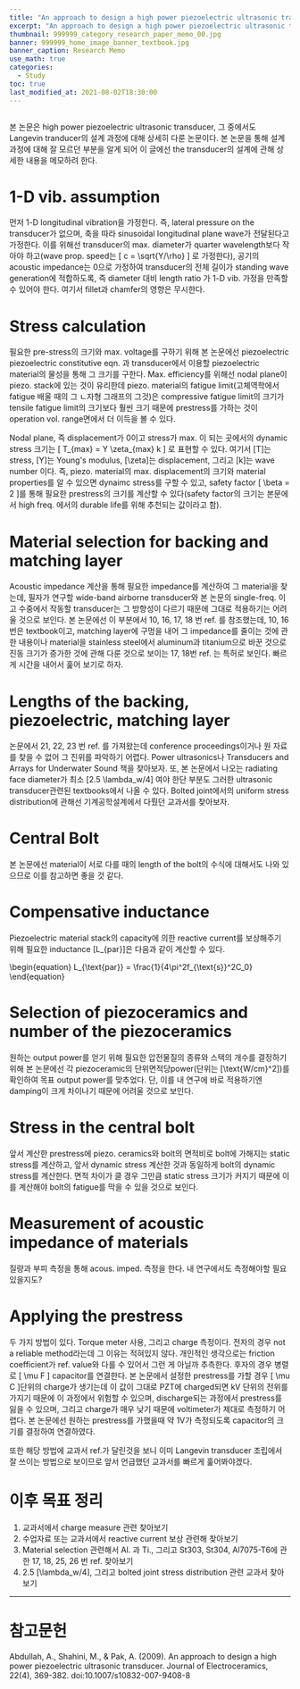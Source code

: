 ```yaml
---
title: "An approach to design a high power piezoelectric ultrasonic transducer"
excerpt: "An approach to design a high power piezoelectric ultrasonic transducer"
thumbnail: 999999_category_research_paper_memo_00.jpg
banner: 999999_home_image_banner_textbook.jpg
banner_caption: Research Memo
use_math: true
categories:
  - Study
toc: true
last_modified_at: 2021-08-02T18:30:00
---
```


<figure class="align-center" style="width: 600px">
  <a href="/assets/images/210721_research_paper_memo_00_00.jpg">
  <img src="{{ site.url }}{{ site.baseurl }}/assets/images/210802_research_paper_memo_01_00.jpg" alt="">
  </a>
</figure>

본 논문은 high power piezoelectric ultrasonic transducer, 그 중에서도 Langevin tranducer의 설계 과정에 대해 상세히 다룬 논문이다. 본 논문을 통해 설계 과정에 대해 잘 모르던 부분을 알게 되어 이 글에선 the transducer의 설계에 관해 상세한 내용을 메모하려 한다.

# 1-D vib. assumption

먼저 1-D longitudinal vibration을 가정한다. 즉, lateral pressure on the transducer가 없으며, 축을 따라 sinusoidal longitudinal plane wave가 전달된다고 가정한다. 이를 위해선 transducer의 max. diameter가 quarter wavelength보다 작아야 하고(wave prop. speed는 \[ c = \sqrt{Y/\rho} \] 로 가정한다), 공기의 acoustic impedance는 0으로 가정하여 transducer의 전체 길이가 standing wave generation에 적합하도록, 즉 diameter 대비 length ratio 가 1-D vib. 가정을 만족할 수 있어야 한다. 여기서 fillet과 chamfer의 영향은 무시한다.

# Stress calculation

필요한 pre-stress의 크기와 max. voltage를 구하기 위해 본 논문에선 piezoelectric  piezoelectric constitutive eqn. 과 transducer에서 이용할 piezoelectric material의 물성을 통해 그 크기를 구한다. Max. efficiency를 위해선 nodal plane이 piezo. stack에 있는 것이 유리한데 piezo. material의 fatigue limit(고체역학에서 fatigue 배울 때의 그 ㄴ자형 그래프의 그것)은 compressive fatigue limit의 크기가 tensile fatigue limit의 크기보다 훨씬 크기 때문에 prestress를 가하는 것이 operation vol. range면에서 더 이득을 볼 수 있다.

Nodal plane, 즉 displacement가 0이고 stress가 max. 이 되는 곳에서의 dynamic stress 크기는 \[ T\_{max} = Y \zeta\_{max} k \] 로 표현할 수 있다. 여기서 \[T\]는 stress, \[Y\]는 Young's modulus, \[\zeta\]는 displacement, 그리고 \[k\]는 wave number 이다. 즉, piezo. material의 max. displacement의 크기와 material properties를 알 수 있으면 dynaimc stress를 구할 수 있고, safety factor \[ \beta = 2 \]를 통해 필요한 prestress의 크기를 계산할 수 있다(safety factor의 크기는 본문에서 high freq. 에서의 durable life를 위해 추천되는 값이라고 함).

# Material selection for backing and matching layer

Acoustic impedance 계산을 통해 필요한 impedance를 계산하여 그 material을 찾는데, 필자가 연구할 wide-band airborne transducer와 본 논문의 single-freq. 이고 수중에서 작동할 transducer는 그 방향성이 다르기 때문에 그대로 적용하기는 어려울 것으로 보인다. 본 논문에선 이 부분에서 10, 16, 17, 18 번 ref. 를 참조했는데, 10, 16번은 textbook이고, matching layer에 구멍을 내어 그 impedance를 줄이는 것에 관한 내용이나 material을 stainless steel에서 aluminum과 titanium으로 바꾼 것으로 진동 크기가 증가한 것에 관해 다룬 것으로 보이는 17, 18번 ref. 는 특허로 보인다. 빠르게 시간을 내어서 훑어 보기로 하자.

# Lengths of the backing, piezoelectric, matching layer

논문에서 21, 22, 23 번 ref. 를 가져왔는데 conference proceedings이거나 원 자료를 찾을 수 없어 그 진위를 파악하기 어렵다. Power ultrasonics나 Transducers and Arrays for Underwater Sound 책을 찾아보자. 또, 본 논문에서 나오는 radiating face diameter가 최소 \[2.5 \lambda\_w/4\] 여야 한단 부분도 그러한 ultrasonic transducer관련된 textbooks에서 나올 수 있다. Bolted joint에서의 uniform stress distribution에 관해선 기계공학설계에서 다뤘던 교과서를 찾아보자.

# Central Bolt

본 논문에선 material이 서로 다를 때의 length of the bolt의 수식에 대해서도 나와 있으므로 이를 참고하면 좋을 것 같다.

# Compensative inductance

Piezoelectric material stack의 capacity에 의한 reactive current를 보상해주기 위해 필요한 inductance \[L\_{par}\]은 다음과 같이 계산할 수 있다.

\begin{equation}
  L\_{\text{par}} = \frac{1}{4\pi^2f\_{\text{s}}^2C\_0}
\end{equation}

# Selection of piezoceramics and number of the piezoceramics

원하는 output power를 얻기 위해 필요한 압전물질의 종류와 스택의 개수를 결정하기 위해 본 논문에선 각 piezoceramic의 단위면적당power(단위는 \[\text{W/cm}^2\])를 확인하여 목표 output power를 맞추었다. 단, 이를 내 연구에 바로 적용하기엔 damping이 크게 차이나기 때문에 어려울 것으로 보인다.

# Stress in the central bolt

앞서 계산한 prestress에 piezo. ceramics와 bolt의 면적비로 bolt에 가해지는 static stress를 계산하고, 앞서 dynamic stress 계산한 것과 동일하게 bolt의 dynamic stress를 계산한다. 면적 차이가 클 경우 그만큼 static stress 크기가 커지기 때문에 이를 계산해야 bolt의 fatigue를 막을 수 있을 것으로 보인다.

# Measurement of acoustic impedance of materials

질량과 부피 측정을 통해 acous. imped. 측정을 한다. 내 연구에서도 측정해야할 필요 있을지도?

# Applying the prestress

두 가지 방법이 있다. Torque meter 사용, 그리고 charge 측정이다. 전자의 경우 not a reliable method라는데 그 이유는 적혀있지 않다. 개인적인 생각으로는 friction coefficient가 ref. value와 다를 수 있어서 그런 게 아닐까 추측한다. 후자의 경우 병렬로 \[ \mu F \] capacitor를 연결한다. 본 논문에서 설정한 prestress를 가할 경우 \[ \mu C \]단위의 charge가 생기는데 이 값이 그대로 PZT에 charged되면 kV 단위의 전위를 가지기 때문에 이 과정에서 위험할 수 있으며, discharge되는 과정에서 prestress를 잃을 수 있으며, 그리고 charge가 매우 낮기 때문에 voltimeter가 제대로 측정하기 어렵다. 본 논문에선 원하는 prestress를 가했을때 약 1V가 측정되도록 capacitor의 크기를 결정하여 연결하였다.

또한 해당 방법에 교과서 ref.가 달린것을 보니 이미 Langevin transducer 조립에서 잘 쓰이는 방법으로 보이므로 앞서 언급했던 교과서를 빠르게 훑어봐야겠다.


# 이후 목표 정리

1. 교과서에서 charge measure 관련 찾아보기
2. 수업자료 또는 교과서에서 reactive current 보상 관련해 찾아보기
3. Material selection 관련해서 Al. 과 Ti., 그리고 St303, St304, Al7075-T6에 관한 17, 18, 25, 26 번 ref. 찾아보기
4. 2.5 \[\lambda\_w/4\], 그리고 bolted joint stress distribution 관련 교과서 찾아보기

- - -
# 참고문헌

Abdullah, A., Shahini, M., & Pak, A. (2009). An approach to design a high power piezoelectric ultrasonic transducer. Journal of Electroceramics, 22(4), 369-382. doi:10.1007/s10832-007-9408-8
